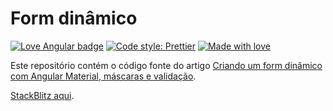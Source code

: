 # Form dinâmico

[![Love Angular badge](https://img.shields.io/badge/angular-love-blue?logo=angular&angular=love&style=flat-square&color=ff69b4)](https://www.github.com/angular/angular) [![Code style: Prettier](https://img.shields.io/badge/code_style-prettier-ff69b4.svg?style=flat-square)](https://github.com/prettier) [![Made with love](https://img.shields.io/badge/made%20with%20%E2%99%A5%20by-ortegavan-ff69b4.svg?style=flat-square)](https://github.com/ortegavan)

Este repositório contém o código fonte do artigo [Criando um form dinâmico com Angular Material, máscaras e validação](https://medium.com/@ortegavan/criando-um-form-dinâmico-com-angular-material-máscaras-e-validação-db2eef029774).

[StackBlitz aqui](https://stackblitz.com/~/github.com/ortegavan/form).

